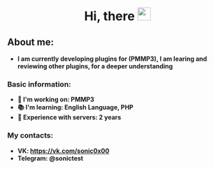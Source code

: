 <div id="header" align="center">
  <div id="badges">
  <img src="https://komarev.com/ghpvc/?username=sonic0x00&style=flat-square&color=blue", alt=""/>
  <h1>
  Hi, there
  <img src="https://media.giphy.com/media/hvRJCLFzcasrR4ia7z/giphy.gif" width="30px"/>
</h1>
</div>
</div>

## About me:
- __I am currently developing plugins for (PMMP3), I am learing and reviewing other plugins, for a deeper understanding__
### Basic information:
- __🔭 I'm working on: PMMP3__
- __📚 I'm learning: English Language, PHP__
- __🐧 Experience with servers: 2 years__
### My contacts:
- __VK: https://vk.com/sonic0x00__
- __Telegram: @sonictest__
